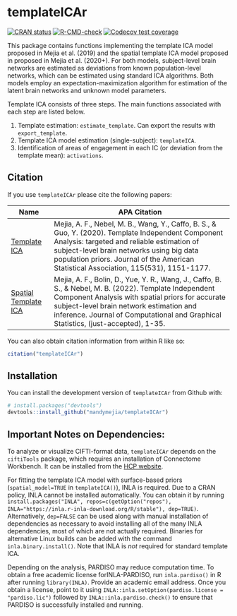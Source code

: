 
<!-- README.md is generated from README.Rmd. Please edit that file -->

# templateICAr

<!-- badges: start -->

[![CRAN
status](https://www.r-pkg.org/badges/version/templateICAr)](https://cran.r-project.org/package=templateICAr)
[![R-CMD-check](https://github.com/mandymejia/templateICAr/workflows/R-CMD-check/badge.svg)](https://github.com/mandymejia/templateICAr/actions)
[![Codecov test
coverage](https://codecov.io/gh/mandymejia/templateICAr/branch/master/graph/badge.svg)](https://app.codecov.io/gh/mandymejia/templateICAr?branch=master)
<!-- badges: end -->

This package contains functions implementing the template ICA model
proposed in Mejia et al. (2019) and the spatial template ICA model
proposed in proposed in Mejia et al. (2020+). For both models,
subject-level brain networks are estimated as deviations from known
population-level networks, which can be estimated using standard ICA
algorithms. Both models employ an expectation-maximization algorithm for
estimation of the latent brain networks and unknown model parameters.

Template ICA consists of three steps. The main functions associated with
each step are listed below.

1.  Template estimation: `estimate_template`. Can export the results
    with `export_template`.
2.  Template ICA model estimation (single-subject): `templateICA`.
3.  Identification of areas of engagement in each IC (or deviation from
    the template mean): `activations`.

## Citation

If you use `templateICAr` please cite the following papers:

| Name                                                                  | APA Citation                                                                                                                                                                                                                                                                                 |
|-----------------------------------------------------------------------|----------------------------------------------------------------------------------------------------------------------------------------------------------------------------------------------------------------------------------------------------------------------------------------------|
| [Template ICA](https://doi.org/10.1080/01621459.2019.1679638)         | Mejia, A. F., Nebel, M. B., Wang, Y., Caffo, B. S., & Guo, Y. (2020). Template Independent Component Analysis: targeted and reliable estimation of subject-level brain networks using big data population priors. Journal of the American Statistical Association, 115(531), 1151-1177.      |
| [Spatial Template ICA](https://doi.org/10.1080/10618600.2022.2104289) | Mejia, A. F., Bolin, D., Yue, Y. R., Wang, J., Caffo, B. S., & Nebel, M. B. (2022). Template Independent Component Analysis with spatial priors for accurate subject-level brain network estimation and inference. Journal of Computational and Graphical Statistics, (just-accepted), 1-35. |

You can also obtain citation information from within R like so:

``` r
citation("templateICAr")
```

## Installation

You can install the development version of `templateICAr` from Github
with:

``` r
# install.packages("devtools")
devtools::install_github("mandymejia/templateICAr")
```

## Important Notes on Dependencies:

To analyze or visualize CIFTI-format data, `templateICAr` depends on the
`ciftiTools` package, which requires an installation of Connectome
Workbench. It can be installed from the [HCP
website](https://www.humanconnectome.org/software/get-connectome-workbench).

For fitting the template ICA model with surface-based priors
(`spatial_model=TRUE` in `templateICA()`), INLA is required. Due to a
CRAN policy, INLA cannot be installed automatically. You can obtain it
by running
`install.packages("INLA", repos=c(getOption("repos"), INLA="https://inla.r-inla-download.org/R/stable"), dep=TRUE)`.
Alternatively, `dep=FALSE` can be used along with manual installation of
dependencies as necessary to avoid installing all of the many INLA
dependencies, most of which are not actually required. Binaries for
alternative Linux builds can be added with the command
`inla.binary.install()`. Note that INLA is *not* required for standard
template ICA.

Depending on the analysis, PARDISO may reduce computation time. To
obtain a free academic license forINLA-PARDISO, run `inla.pardiso()` in
R after running `library(INLA)`. Provide an academic email address. Once
you obtain a license, point to it using
`INLA::inla.setOption(pardiso.license = "pardiso.lic")` followed by
`INLA::inla.pardiso.check()` to ensure that PARDISO is successfully
installed and running.
